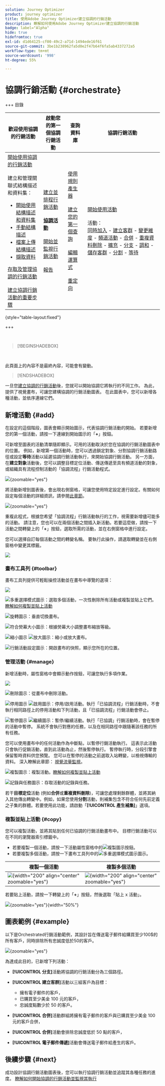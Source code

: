 ```yaml
---
solution: Journey Optimizer
product: journey optimizer
title: 使用Adobe Journey Optimizer建立協調的行銷活動
description: 瞭解如何使用Adobe Journey Optimizer建立協調的行銷活動
badge: label="Alpha"
hide: true
hidefromtoc: true
exl-id: d1d64125-cf00-49c2-a71d-1494ede16f61
source-git-commit: 3be1b238962fa5d0e2f47b64f6fa5ab4337272a5
workflow-type: tm+mt
source-wordcount: '998'
ht-degree: 55%

---
```


# 協調行銷活動 {#orchestrate}

+++ 目錄

| 歡迎使用協調的行銷活動 | 啟動您的第一個協調行銷活動 | 查詢資料庫 | 協調行銷活動 |
|---|---|---|---|
| [開始使用協調的行銷活動](gs-orchestrated-campaigns.md)<br/><br/>建立和管理關聯式結構描述和資料集：</br> <ul><li>[開始使用結構描述和資料集](gs-schemas.md)</li><li>[手動結構描述](manual-schema.md)</li><li>[檔案上傳結構描述](file-upload-schema.md)</li><li>[擷取資料](ingest-data.md)</li></ul>[存取及管理協調的行銷活動](access-manage-orchestrated-campaigns.md)<br/><br/>[建立協調行銷活動的重要步驟](gs-campaign-creation.md) | [建立並排程行銷活動](create-orchestrated-campaign.md)<br/><br/><b>[協調活動](orchestrate-activities.md)</b><br/><br/>[開始並監視行銷活動](start-monitor-campaigns.md)<br/><br/>[報告](reporting-campaigns.md) | [使用規則產生器](orchestrated-rule-builder.md)<br/><br/>[建立您的第一個查詢](build-query.md)<br/><br/>[編輯運算式](edit-expressions.md)<br/><br/>[重定向](retarget.md) | [開始使用活動](activities/about-activities.md)<br/><br/>活動：<br/>[同時加入](activities/and-join.md) - [建立客群](activities/build-audience.md) - [變更維度](activities/change-dimension.md) - [頻道活動](activities/channels.md) - [合併](activities/combine.md) - [重複資料刪除](activities/deduplication.md) - [擴充](activities/enrichment.md) - [分支](activities/fork.md) - [調和](activities/reconciliation.md) - [儲存客群](activities/save-audience.md) - [分割](activities/split.md) - [等待](activities/wait.md) |

{style="table-layout:fixed"}

+++

<br/>

>[!BEGINSHADEBOX]

</br>

此頁面上的內容不是最終內容，可能會有變動。

>[!ENDSHADEBOX]

一旦您[建立協調的行銷活動](gs-campaign-creation.md)後，您就可以開始協調它將執行的不同工作。 為此，提供了視覺畫布，可讓您建構協調的行銷活動圖表。 在此圖表中，您可以新增各種活動，並依序連線它們。

## 新增活動 {#add}

在設定的這個階段，圖表會顯示開始圖示，代表協調行銷活動的開始。 若要新增您的第一個活動，請按一下連線到開始圖示的「**+**」按鈕。

可新增至圖表的活動清單隨即顯示。可用的活動取決於您在協調的行銷活動圖表中的位置。 例如，新增第一個活動時，您可以透過鎖定對象、分割協調行銷活動路徑或設定&#x200B;**等待**&#x200B;活動以延遲協調行銷活動執行，來開始協調行銷活動。 另一方面，在&#x200B;**建立對象**&#x200B;活動後，您可以調整目標定位活動、傳送傳遞至具有頻道活動的對象，或組織具有流程控制活動的「協調流程」行銷活動程式。

![](assets/orchestrated-start.png){zoomable="yes"}

將活動新增到圖表後，會出現右側窗格，可讓您使用特定設定進行設定。有關如何設定每個活動的詳細資訊，請參閱[此章節](activities/about-activities.md)。

![](assets/orchestrated-configure-activities.png){zoomable="yes"}

重複此程式，根據您希望「協調流程」行銷活動執行的工作，視需要新增儘可能多的活動。 請注意，您也可以在兩個活動之間插入新活動。若要這麼做，請按一下活動之間轉變上的「**+**」按鈕，選取所需的活動，並在右側窗格中進行設定。

您可以選擇自訂每個活動之間的轉變名稱。 要執行此操作，請選取轉變並在右側窗格中變更其標籤。

![](assets/canvas-transition.png)

### 畫布工具列 {#toolbar}

畫布工具列提供可輕鬆操控活動並在畫布中導覽的選項：

![](assets/orchestrated-toolbar.png)

![多重選擇模式圖示](assets/do-not-localize/canvas-multiple.svg)：選取多個活動，一次性刪除所有活動或複製並貼上它們。[瞭解如何複製並貼上活動](#copy)

![旋轉圖示](assets/do-not-localize/canvas-rotate.svg)：垂直切換畫布。

![符合熒幕大小圖示](assets/do-not-localize/canvas-fit.svg)：根據熒幕大小調整畫布縮放等級。

![縮小圖示](assets/do-not-localize/canvas-zoomout.svg) ![放大圖示](assets/do-not-localize/canvas-zoomin.svg)：縮小或放大畫布。

![行銷活動設定圖示](assets/do-not-localize/canvas-map.svg)：開啟畫布的快照，顯示您所在的位置。

### 管理活動 {#manage}

新增活動時，屬性窗格中會顯示動作按鈕，可讓您執行多項作業。

![](assets/activity-action.png)

![刪除圖示](assets/do-not-localize/activity-delete.svg)：從畫布中刪除活動。

![停用圖示](assets/do-not-localize/activity-disable.svg) ![啟用圖示](assets/do-not-localize/activity-enable.svg)：停用/啟用活動。執行「已協調流程」行銷活動時，不會執行相同路徑上的停用活動和下列活動，且「已協調流程」行銷活動會停止。

![暫停圖示](assets/do-not-localize/activity-pause.svg) ![繼續圖示](assets/do-not-localize/activity-resume.svg)：暫停/繼續活動。執行「已協調」行銷活動時，會在暫停的活動中暫停。 系統不會執行對應的任務，以及在相同路徑中跟隨著該任務的所有任務。

您可以使用畫布中的任何活動作為中斷點，以暫停行銷活動執行。 這表示此活動只會執行促銷活動，直到此活動為止，然後暫停執行。 暫停執行時，分段引擎會保留暫時資料供您預覽。 您可以在暫停的活動之前選取入站轉變，以檢視傳輸的資料。 深入瞭解此章節： [視覺流量監視](../orchestrated/start-monitor-campaigns.md#flow)。

![複製圖示](assets/do-not-localize/activity-copy.svg)：複製活動。[瞭解如何複製並貼上活動](#copy)

![記錄與任務圖示](assets/do-not-localize/activity-logs.svg)：存取活動的記錄與任務。

若干&#x200B;**目標定位**&#x200B;活動 (例如&#x200B;**合併**&#x200B;或&#x200B;**重複資料刪除**)，可讓您處理剩餘群體，並將其納入其他傳出轉變中。例如，如果您使用&#x200B;**分割**&#x200B;活動，則補集包含不符合任何先前定義之子集的群體。若要使用此功能，請啟動「**[!UICONTROL 產生補集]**」選項。

### 複製並貼上活動 {#copy}

您可以複製活動，並將其貼到任何已協調的行銷活動畫布中。 目標行銷活動可以在不同的瀏覽器索引標籤中。

* 若要複製一個活動，請按一下活動屬性窗格中的![複製圖示](assets/do-not-localize/activity-copy.svg)按鈕。
* 若要複製多個活動，請按一下畫布工具列中的![多重選擇模式圖示](assets/do-not-localize/canvas-multiple.svg)圖示。

| 複製一個活動 | 複製多個活動 |
|  ---  |  ---  |
| ![](assets/orchestrated-copy-1.png){width="200" align="center" zoomable="yes"} | ![](assets/orchestrated-copy-2.png){width="200" align="center" zoomable="yes"} |

若要貼上活動，請按一下轉變上的「**+**」按鈕，然後選取「貼上 x 活動」。

![](assets/orchestrated-copy-3.png){zoomable="yes"}{width="50%"}

## 圖表範例 {#example}

以下是Orchestrated行銷活動範例，其設計旨在傳送電子郵件給購買至少100$的所有客戶，同時排除所有忠誠度低於50的客戶。

![](assets/canvas-example-diagram.png){zoomable="yes"}

為達成此目的，已新增下列活動：

* **[!UICONTROL 分支]**&#x200B;活動將協調的行銷活動分為三個路徑。
* **[!UICONTROL 建立客群]**&#x200B;活動以三組客戶為目標：

   * 擁有電子郵件的客戶，
   * 已購買至少美金 100 元的客戶，
   * 忠誠度點數少於 50 的客戶。

* **[!UICONTROL 合併]**&#x200B;活動群組將擁有電子郵件的客戶與已購買至少美金 100 元的客戶合併，
* **[!UICONTROL 合併]**&#x200B;活動會排除忠誠度低於 50 點的客戶，
* **[!UICONTROL 電子郵件傳遞]**&#x200B;活動會傳送電子郵件給產生的客戶。

## 後續步驟 {#next}

成功設計協調行銷活動圖表後，您可以執行協調行銷活動並追蹤其各種任務的進度。 [瞭解如何開始協調的行銷活動並監視其執行](start-monitor-campaigns.md)
